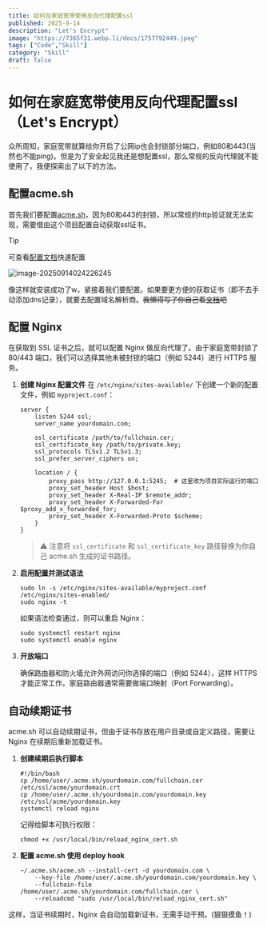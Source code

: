 ```yaml
---
title: 如何在家庭宽带使用反向代理配置ssl
published: 2025-9-14
description: "Let's Encrypt"
image: "https://7365f31.webp.li/docs/1757792449.jpeg"
tags: ["Code","Skill"]
category: "Skill"
draft: false
---
```

# 如何在家庭宽带使用反向代理配置ssl（Let's Encrypt）

众所周知，家庭宽带就算给你开启了公网ip也会封锁部分端口，例如80和443(当然也不能ping)。但是为了安全起见我还是想配置ssl，那么常规的反向代理就不能使用了，我便探索出了以下的方法。

## 配置acme.sh

首先我们要配置[acme.sh](https://get.acme.sh)，因为80和443的封锁，所以常规的http验证就无法实现，需要借由这个项目配置自动获取ssl证书。

> [!TIP]
>
> 可查看[配置文档](https://github.com/acmesh-official/acme.sh/wiki/%E8%AF%B4%E6%98%8E)快速配置

![image-20250914024226245](https://7365f31.webp.li/docs/1757788946.png)

像这样就安装成功了w，紧接着我们要配置。如果要更方便的获取证书（即不去手动添加dns记录），就要去配置域名解析商。~~我懒得写了你自己看[文档](https://github.com/acmesh-official/acme.sh/wiki/dnsapi)吧~~

## 配置 Nginx

在获取到 SSL 证书之后，就可以配置 Nginx 做反向代理了。由于家庭宽带封锁了 80/443 端口，我们可以选择其他未被封锁的端口（例如 5244）进行 HTTPS 服务。

1. **创建 Nginx 配置文件**
    在 `/etc/nginx/sites-available/` 下创建一个新的配置文件，例如 `myproject.conf`：

   ```
   server {
       listen 5244 ssl;
       server_name yourdomain.com;
   
       ssl_certificate /path/to/fullchain.cer;
       ssl_certificate_key /path/to/private.key;
       ssl_protocols TLSv1.2 TLSv1.3;
       ssl_prefer_server_ciphers on;
   
       location / {
           proxy_pass http://127.0.0.1:5245;  # 这里改为项目实际运行的端口
           proxy_set_header Host $host;
           proxy_set_header X-Real-IP $remote_addr;
           proxy_set_header X-Forwarded-For $proxy_add_x_forwarded_for;
           proxy_set_header X-Forwarded-Proto $scheme;
       }
   }
   ```

   > ⚠️ 注意将 `ssl_certificate` 和 `ssl_certificate_key` 路径替换为你自己 acme.sh 生成的证书路径。

2. **启用配置并测试语法**

   ```
   sudo ln -s /etc/nginx/sites-available/myproject.conf /etc/nginx/sites-enabled/
   sudo nginx -t
   ```

   如果语法检查通过，则可以重启 Nginx：

   ```
   sudo systemctl restart nginx
   sudo systemctl enable nginx
   ```

3. **开放端口**

   确保路由器和防火墙允许外网访问你选择的端口（例如 5244），这样 HTTPS 才能正常工作。家庭路由器通常需要做端口映射（Port Forwarding）。

## 自动续期证书

acme.sh 可以自动续期证书，但由于证书存放在用户目录或自定义路径，需要让 Nginx 在续期后重新加载证书。

1. **创建续期后执行脚本**

   ```
   #!/bin/bash
   cp /home/user/.acme.sh/yourdomain.com/fullchain.cer /etc/ssl/acme/yourdomain.crt
   cp /home/user/.acme.sh/yourdomain.com/yourdomain.key /etc/ssl/acme/yourdomain.key
   systemctl reload nginx
   ```

   记得给脚本可执行权限：

   ```
   chmod +x /usr/local/bin/reload_nginx_cert.sh
   ```

2. **配置 acme.sh 使用 deploy hook**

   ```
   ~/.acme.sh/acme.sh --install-cert -d yourdomain.com \
       --key-file /home/user/.acme.sh/yourdomain.com/yourdomain.key \
       --fullchain-file /home/user/.acme.sh/yourdomain.com/fullchain.cer \
       --reloadcmd "sudo /usr/local/bin/reload_nginx_cert.sh"
   ```

这样，当证书续期时，Nginx 会自动加载新证书，无需手动干预。(狠狠摸鱼！)
